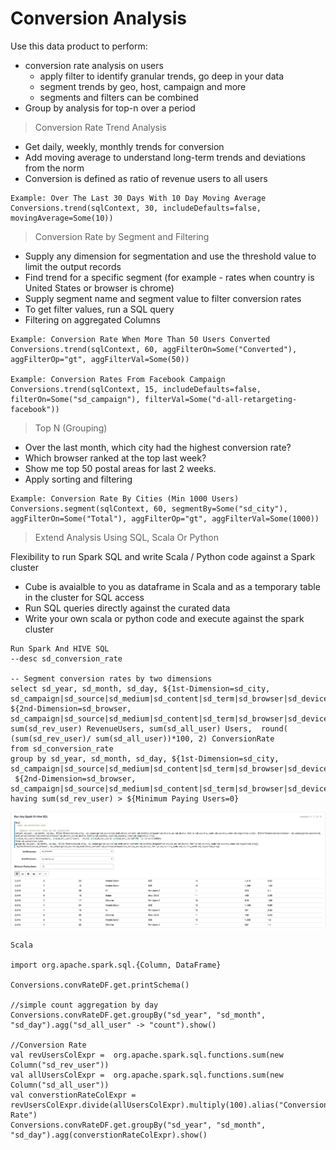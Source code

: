 # Conversion Analysis

Use this data product to perform:
 - conversion rate analysis on users
    - apply filter to identify granular trends, go deep in your data
    - segment trends by geo, host, campaign and more
    - segments and filters can be combined
 - Group by analysis for top-n over a period 
  
> Conversion Rate Trend Analysis

- Get daily, weekly, monthly trends for conversion
- Add moving average to understand long-term trends and deviations from the norm
- Conversion is defined as ratio of revenue users to all users

``` 
Example: Over The Last 30 Days With 10 Day Moving Average
Conversions.trend(sqlContext, 30, includeDefaults=false, movingAverage=Some(10))
```


> Conversion Rate by Segment and Filtering

- Supply any dimension for segmentation and use the threshold value to limit the output records
- Find trend for a specific segment (for example - rates when country is United States or browser is chrome)
- Supply segment name and segment value to filter conversion rates
- To get filter values, run a SQL query
- Filtering on aggregated Columns

```
Example: Conversion Rate When More Than 50 Users Converted
Conversions.trend(sqlContext, 60, aggFilterOn=Some("Converted"), aggFilterOp="gt", aggFilterVal=Some(50))

Example: Conversion Rates From Facebook Campaign
Conversions.trend(sqlContext, 15, includeDefaults=false, filterOn=Some("sd_campaign"), filterVal=Some("d-all-retargeting-facebook"))
```

> Top N (Grouping)

- Over the last month, which city had the highest conversion rate?
- Which browser ranked at the top last week?
- Show me top 50 postal areas for last 2 weeks.
- Apply sorting and filtering

``` 
Example: Conversion Rate By Cities (Min 1000 Users)
Conversions.segment(sqlContext, 60, segmentBy=Some("sd_city"), aggFilterOn=Some("Total"), aggFilterOp="gt", aggFilterVal=Some(1000))
```

> Extend Analysis Using SQL, Scala Or Python

Flexibility to run Spark SQL and write Scala / Python code against a Spark cluster
- Cube is avaialble to you as dataframe in Scala and as a temporary table in the cluster for SQL access
- Run SQL queries directly against the curated data
- Write your own scala or python code and execute against the spark cluster

```
Run Spark And HIVE SQL
--desc sd_conversion_rate

-- Segment conversion rates by two dimensions
select sd_year, sd_month, sd_day, ${1st-Dimension=sd_city, sd_campaign|sd_source|sd_medium|sd_content|sd_term|sd_browser|sd_device_os|sd_device_family|sd_country_code|sd_country_name|sd_region|sd_city}, ${2nd-Dimension=sd_browser, sd_campaign|sd_source|sd_medium|sd_content|sd_term|sd_browser|sd_device_os|sd_device_family|sd_country_code|sd_country_name|sd_region|sd_city},
sum(sd_rev_user) RevenueUsers, sum(sd_all_user) Users,  round( (sum(sd_rev_user)/ sum(sd_all_user))*100, 2) ConversionRate
from sd_conversion_rate
group by sd_year, sd_month, sd_day, ${1st-Dimension=sd_city, sd_campaign|sd_source|sd_medium|sd_content|sd_term|sd_browser|sd_device_os|sd_device_family|sd_country_code|sd_country_name|sd_region|sd_city},
 ${2nd-Dimension=sd_browser, sd_campaign|sd_source|sd_medium|sd_content|sd_term|sd_browser|sd_device_os|sd_device_family|sd_country_code|sd_country_name|sd_region|sd_city}
having sum(sd_rev_user) > ${Minimum Paying Users=0}
```
![Image](img/CRA.png?raw=true)

```
Scala

import org.apache.spark.sql.{Column, DataFrame}

Conversions.convRateDF.get.printSchema()

//simple count aggregation by day
Conversions.convRateDF.get.groupBy("sd_year", "sd_month", "sd_day").agg("sd_all_user" -> "count").show()

//Conversion Rate
val revUsersColExpr =  org.apache.spark.sql.functions.sum(new Column("sd_rev_user"))
val allUsersColExpr =  org.apache.spark.sql.functions.sum(new Column("sd_all_user"))
val converstionRateColExpr = revUsersColExpr.divide(allUsersColExpr).multiply(100).alias("Conversion Rate")
Conversions.convRateDF.get.groupBy("sd_year", "sd_month", "sd_day").agg(converstionRateColExpr).show()
```
